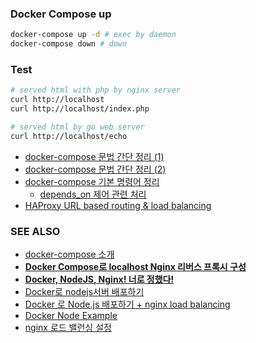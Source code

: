 
### Docker Compose up
```sh
docker-compose up -d # exec by daemon
docker-compose down # down
```

### Test
```sh
# served html with php by nginx server
curl http://localhost
curl http://localhost/index.php

# served html by go web server
curl http://localhost/echo
```

- [docker-compose 문법 간단 정리 (1)](https://nirsa.tistory.com/79)
- [docker-compose 문법 간단 정리 (2)](https://nirsa.tistory.com/80)
- [docker-compose 기본 명령어 정리](https://nirsa.tistory.com/81)
	- [depends_on 제어 관련 처리]( https://docs.docker.com/compose/startup-order/)
- [HAProxy URL based routing & load balancing](https://nirsa.tistory.com/212)
### SEE ALSO
- [docker-compose 소개](https://medium.com/sjk5766/docker-compose-%EC%86%8C%EA%B0%9C-f84840ff7203)
- **[Docker Compose로 localhost Nginx 리버스 프록시 구성](https://medium.com/sjk5766/docker-compose%EB%A1%9C-localhost-nginx-%EB%A6%AC%EB%B2%84%EC%8A%A4-%ED%94%84%EB%A1%9D%EC%8B%9C-%EA%B5%AC%EC%84%B1-8214d41a94fc)**
- **[Docker, NodeJS, Nginx! 너로 정했다!](http://labs.brandi.co.kr/2018/05/25/kangww.html)**
- [Docker로 nodejs서버 배포하기](https://ho1234c.github.io/2017/01/31/2017-01-31-docker-nodejs/index.html)
- [Docker 로 Node.js 배포하기 + nginx load balancing](https://seokjun.kim/docker-nginx-node/)
- [Docker Node Example](https://judo0179.tistory.com/46)
- [nginx 로드 밸런싱 설정](https://www.lesstif.com/system-admin/nginx-load-balancing-35357063.html)

